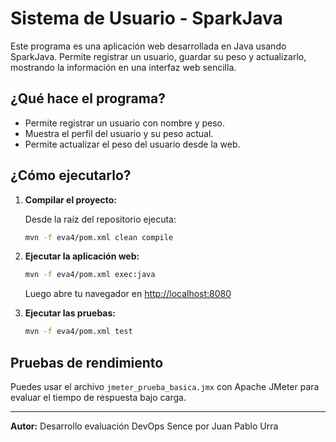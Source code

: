 # Sistema de Usuario - SparkJava

Este programa es una aplicación web desarrollada en Java usando SparkJava. Permite registrar un usuario, guardar su peso y actualizarlo, mostrando la información en una interfaz web sencilla.

## ¿Qué hace el programa?
- Permite registrar un usuario con nombre y peso.
- Muestra el perfil del usuario y su peso actual.
- Permite actualizar el peso del usuario desde la web.

## ¿Cómo ejecutarlo?

1. **Compilar el proyecto:**
   
   Desde la raíz del repositorio ejecuta:
   ```sh
   mvn -f eva4/pom.xml clean compile
   ```

2. **Ejecutar la aplicación web:**
   
   ```sh
   mvn -f eva4/pom.xml exec:java
   ```
   Luego abre tu navegador en [http://localhost:8080](http://localhost:8080)

3. **Ejecutar las pruebas:**
   
   ```sh
   mvn -f eva4/pom.xml test
   ```

## Pruebas de rendimiento
Puedes usar el archivo `jmeter_prueba_basica.jmx` con Apache JMeter para evaluar el tiempo de respuesta bajo carga.

---

**Autor:** Desarrollo evaluación DevOps Sence por Juan Pablo Urra

